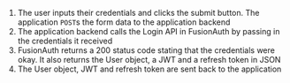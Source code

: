 1. The user inputs their credentials and clicks the submit button. The application `POST`s the form data to the application backend
1. The application backend calls the Login API in FusionAuth by passing in the credentials it received
1. FusionAuth returns a 200 status code stating that the credentials were okay. It also returns the User object, a JWT and a refresh token in JSON
1. The User object, JWT and refresh token are sent back to the application